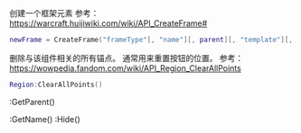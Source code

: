 创建一个框架元素
参考：https://warcraft.huijiwiki.com/wiki/API_CreateFrame#
```lua
newFrame = CreateFrame("frameType"[, "name"][, parent][, "template"][, id])
```


删除与该组件相关的所有锚点。
通常用来重置按钮的位置。
参考：https://wowpedia.fandom.com/wiki/API_Region_ClearAllPoints
```lua
Region:ClearAllPoints()
```


:GetParent()

:GetName()
:Hide()